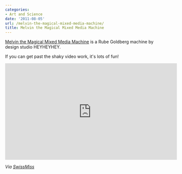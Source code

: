 ```yaml
---
categories:
- Art and Science
date: '2011-08-05'
url: /melvin-the-magical-mixed-media-machine/
title: Melvin the Magical Mixed Media Machine
---
```


<a href="http://vimeo.com/24504225">Melvin the Magical Mixed Media Machine</a> is a Rube Goldberg machine by design studio HEYHEYHEY.

If you can get past the shaky video work, it's lots of fun!

<div class="fluid-vids"><iframe class="alignc" src="https://player.vimeo.com/video/24504225" width="560" height="315" frameborder="0"></iframe></div>

<em>Via <a href="http://www.swiss-miss.com/2011/06/melvin-the-machine.html">SwissMiss</a></em>